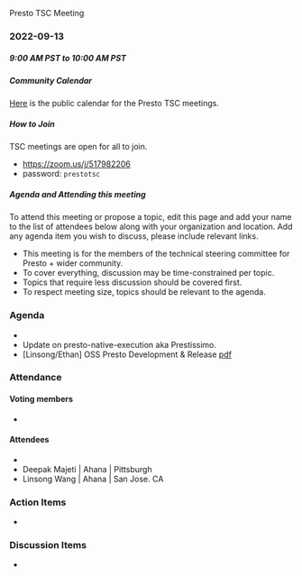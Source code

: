  Presto TSC Meeting

### 2022-09-13
##### 9:00 AM PST to 10:00 AM PST

##### Community Calendar

[Here](https://calendar.google.com/calendar/embed?src=linuxfoundation.org_vrjlva5b0u73ps75fvnv5sasi4%40group.calendar.google.com&ctz=America%2FChicago) is the public calendar for the Presto TSC meetings.

##### How to Join

TSC meetings are open for all to join.

* https://zoom.us/j/517982206
* password: `prestotsc`

##### Agenda and Attending this meeting

To attend this meeting or propose a topic, edit this page and add your name to the list of attendees below along with your organization and location. Add any agenda item you wish to discuss, please include relevant links.

* This meeting is for the members of the technical steering committee for Presto + wider community.
* To cover everything, discussion may be time-constrained per topic.
* Topics that require less discussion should be covered first.
* To respect meeting size, topics should be relevant to the agenda.

### Agenda
* 
* Update on presto-native-execution aka Prestissimo. 
* [Linsong/Ethan] OSS Presto Development & Release [pdf](/meetings/files/2022-09-13/oss-presto-development-and-release.pdf)

### Attendance
#### Voting members

* 

#### Attendees
* 
* Deepak Majeti | Ahana | Pittsburgh  
* Linsong Wang | Ahana | San Jose. CA

### Action Items
* 

### Discussion Items

* 
